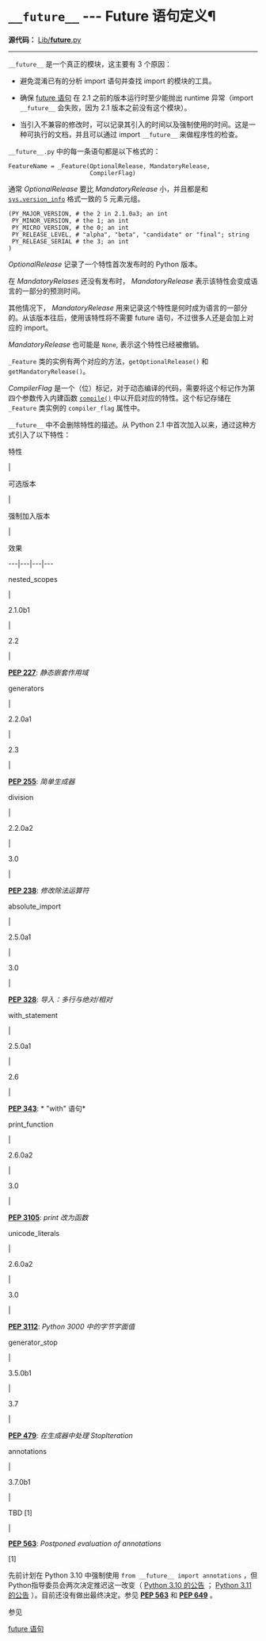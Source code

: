 # `__future__` \--- Future 语句定义¶

**源代码：** [Lib/__future__.py](https://github.com/python/cpython/tree/3.12/Lib/__future__.py)

* * *

`__future__` 是一个真正的模块，这主要有 3 个原因：

  * 避免混淆已有的分析 import 语句并查找 import 的模块的工具。

  * 确保 [future 语句](7.%20简单语句.md#future) 在 2.1 之前的版本运行时至少能抛出 runtime 异常（import `__future__` 会失败，因为 2.1 版本之前没有这个模块）。

  * 当引入不兼容的修改时，可以记录其引入的时间以及强制使用的时间。这是一种可执行的文档，并且可以通过 import `__future__` 来做程序性的检查。

`__future__.py` 中的每一条语句都是以下格式的：

    
    
~~~
FeatureName = _Feature(OptionalRelease, MandatoryRelease,
                       CompilerFlag)
~~~

通常 _OptionalRelease_ 要比 _MandatoryRelease_ 小，并且都是和 [`sys.version_info`](3.标准库/sys.md#sys.version_info "sys.version_info") 格式一致的 5 元素元组。

    
    
~~~
(PY_MAJOR_VERSION, # the 2 in 2.1.0a3; an int
 PY_MINOR_VERSION, # the 1; an int
 PY_MICRO_VERSION, # the 0; an int
 PY_RELEASE_LEVEL, # "alpha", "beta", "candidate" or "final"; string
 PY_RELEASE_SERIAL # the 3; an int
)
~~~

_OptionalRelease_ 记录了一个特性首次发布时的 Python 版本。

在 _MandatoryRelases_ 还没有发布时， _MandatoryRelease_ 表示该特性会变成语言的一部分的预测时间。

其他情况下， _MandatoryRelease_ 用来记录这个特性是何时成为语言的一部分的。从该版本往后，使用该特性将不需要 future 语句，不过很多人还是会加上对应的 import。

_MandatoryRelease_ 也可能是 `None`, 表示这个特性已经被撤销。

`_Feature` 类的实例有两个对应的方法，`getOptionalRelease()` 和 `getMandatoryRelease()`。

_CompilerFlag_ 是一个（位）标记，对于动态编译的代码，需要将这个标记作为第四个参数传入内建函数 [`compile()`](functions.md#compile "compile") 中以开启对应的特性。这个标记存储在 `_Feature` 类实例的 `compiler_flag` 属性中。

`__future__` 中不会删除特性的描述。从 Python 2.1 中首次加入以来，通过这种方式引入了以下特性：

特性

|

可选版本

|

强制加入版本

|

效果  
  
---|---|---|---  
  
nested_scopes

|

2.1.0b1

|

2.2

|

[**PEP 227**](https://peps.python.org/pep-0227/): _静态嵌套作用域_  
  
generators

|

2.2.0a1

|

2.3

|

[**PEP 255**](https://peps.python.org/pep-0255/): _简单生成器_  
  
division

|

2.2.0a2

|

3.0

|

[**PEP 238**](https://peps.python.org/pep-0238/): _修改除法运算符_  
  
absolute_import

|

2.5.0a1

|

3.0

|

[**PEP 328**](https://peps.python.org/pep-0328/): _导入：多行与绝对/相对_  
  
with_statement

|

2.5.0a1

|

2.6

|

[**PEP 343**](https://peps.python.org/pep-0343/): * "with" 语句*  
  
print_function

|

2.6.0a2

|

3.0

|

[**PEP 3105**](https://peps.python.org/pep-3105/): _print 改为函数_  
  
unicode_literals

|

2.6.0a2

|

3.0

|

[**PEP 3112**](https://peps.python.org/pep-3112/): _Python 3000 中的字节字面值_  
  
generator_stop

|

3.5.0b1

|

3.7

|

[**PEP 479**](https://peps.python.org/pep-0479/): _在生成器中处理 StopIteration_  
  
annotations

|

3.7.0b1

|

TBD [1]

|

[**PEP 563**](https://peps.python.org/pep-0563/): _Postponed evaluation of annotations_  
  
[1]

先前计划在 Python 3.10 中强制使用 `from __future__ import annotations` ，但Python指导委员会两次决定推迟这一改变（ [Python 3.10 的公告](https://mail.python.org/archives/list/python-dev@python.org/message/CLVXXPQ2T2LQ5MP2Y53VVQFCXYWQJHKZ/) ； [Python 3.11 的公告](https://mail.python.org/archives/list/python-dev@python.org/message/VIZEBX5EYMSYIJNDBF6DMUMZOCWHARSO/) ）。目前还没有做出最终决定。参见 [**PEP 563**](https://peps.python.org/pep-0563/) 和 [**PEP 649**](https://peps.python.org/pep-0649/) 。

参见

[future 语句](7.%20简单语句.md#future)

    

~~~
